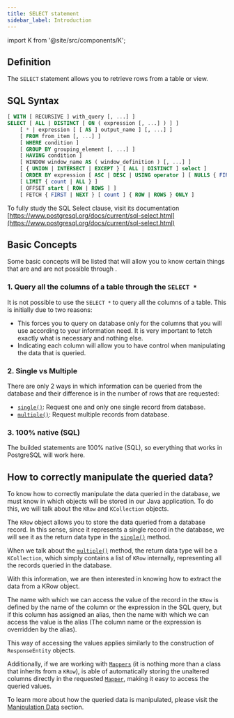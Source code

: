 ```yaml
---
title: SELECT statement
sidebar_label: Introduction
---
```


import K from '@site/src/components/K';

## Definition

The `SELECT` statement allows you to retrieve rows from a table or view.

## SQL Syntax

```sql
[ WITH [ RECURSIVE ] with_query [, ...] ]
SELECT [ ALL | DISTINCT [ ON ( expression [, ...] ) ] ]
    [ * | expression [ [ AS ] output_name ] [, ...] ]
    [ FROM from_item [, ...] ]
    [ WHERE condition ]
    [ GROUP BY grouping_element [, ...] ]
    [ HAVING condition ]
    [ WINDOW window_name AS ( window_definition ) [, ...] ]
    [ { UNION | INTERSECT | EXCEPT } [ ALL | DISTINCT ] select ]
    [ ORDER BY expression [ ASC | DESC | USING operator ] [ NULLS { FIRST | LAST } ] [, ...] ]
    [ LIMIT { count | ALL } ]
    [ OFFSET start [ ROW | ROWS ] ]
    [ FETCH { FIRST | NEXT } [ count ] { ROW | ROWS } ONLY ]
```

To fully study the SQL Select clause, visit its documentation [https://www.postgresql.org/docs/current/sql-select.html](https://www.postgresql.org/docs/current/sql-select.html)

## Basic Concepts

Some basic concepts will be listed that will allow you to know certain things that are and are not possible through <K/>.

### 1. Query all the columns of a table through the `SELECT *`

It is not possible to use the `SELECT *` to query all the columns of a table. This is initially due to two reasons:

- This forces you to query on database only for the columns that you will use according to your information need. It is very important to fetch exactly what is necessary and nothing else.
- Indicating each column will allow you to have control when manipulating the data that is queried.

### 2. Single vs Multiple

There are only 2 ways in which information can be queried from the database and their difference is in the number of rows that are requested:

- [`single()`](/docs/data-manipulation/single): Request one and only one single record from database.
- [`multiple()`](/docs/data-manipulation/multiple): Request multiple records from database.

### 3. 100% native (SQL)

The builded statements are 100% native (SQL), so everything that works in PostgreSQL will work here.

## How to correctly manipulate the queried data?

To know how to correctly manipulate the data queried in the database, we must know in which objects will be stored in our Java application. To do this, we will talk about the `KRow` and `KCollection` objects.

The `KRow` object allows you to store the data queried from a database record. In this sense, since it represents a single record in the database, we will see it as the return data type in the [`single()`](/docs/data-manipulation/single) method.

When we talk about the [`multiple()`](/docs/data-manipulation/multiple) method, the return data type will be a `KCollection`, which simply contains a list of `KRow` internally, representing all the records queried in the database.

With this information, we are then interested in knowing how to extract the data from a KRow object.

The name with which we can access the value of the record in the `KRow` is defined by the name of the column or the expression in the SQL query, but if this column has assigned an alias, then the name with which we can access the value is the alias (The column name or the expression is overridden by the alias).

This way of accessing the values applies similarly to the construction of `ResponseEntity` objects.

Additionally, if we are working with [`Mappers`](/docs/data-manipulation/mapper) (it is nothing more than a class that inherits from a `KRow`), <K/> is able of automatically storing the unaltered columns directly in the requested [`Mapper`](/docs/data-manipulation/mapper), making it easy to access the queried values.

To learn more about how the queried data is manipulated, please visit the [Manipulation Data](/docs/data-manipulation/introduction) section.